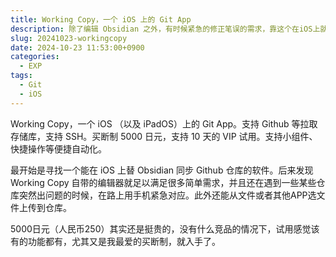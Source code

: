 ```yaml
---
title: Working Copy，一个 iOS 上的 Git App
description: 除了编辑 Obsidian 之外，有时候紧急的修正笔误的需求，靠这个在iOS上就能即时修改。
slug: 20241023-workingcopy
date: 2024-10-23 11:53:00+0900
categories:
  - EXP
tags:
  - Git
  - iOS
---
```


Working Copy，一个 iOS （以及 iPadOS）上的 Git App。支持 Github 等拉取存储库，支持 SSH。买断制 5000 日元，支持 10 天的 VIP 试用。支持小组件、快捷操作等便捷自动化。

最开始是寻找一个能在 iOS 上替 Obsidian 同步 Github 仓库的软件。后来发现 Working Copy 自带的编辑器就足以满足很多简单需求，并且还在遇到一些某些仓库突然出问题的时候，在路上用手机紧急对应。此外还能从文件或者其他APP选文件上传到仓库。

5000日元（人民币250）其实还是挺贵的，没有什么竞品的情况下，试用感觉该有的功能都有，尤其又是我最爱的买断制，就入手了。

